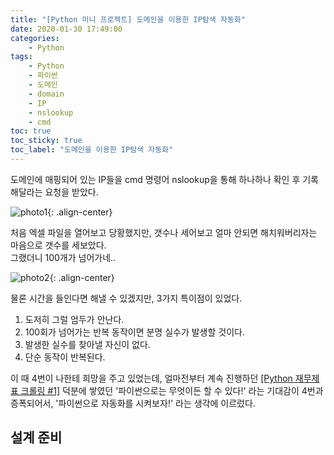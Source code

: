 ```yaml
---
title: "[Python 미니 프로젝트] 도메인을 이용한 IP탐색 자동화"
date: 2020-01-30 17:49:00
categories:
    - Python
tags:
    - Python
    - 파이썬
    - 도메인
    - domain
    - IP
    - nslookup
    - cmd
toc: true
toc_sticky: true
toc_label: "도메인을 이용한 IP탐색 자동화"
---
```


도메인에 매핑되어 있는 IP들을 cmd 명령어 nslookup을 통해 하나하나 확인 후 기록해달라는 요청을 받았다.

![photo1](https://user-images.githubusercontent.com/37354145/73727129-3fc6e800-4774-11ea-8c8c-32d9a48243a9.PNG){: .align-center}
  
처음 엑셀 파일을 열어보고 당황했지만, 갯수나 세어보고 얼마 안되면 해치워버리자는 마음으로 갯수를 세보았다.  
그랬더니 100개가 넘어가네..
  
![photo2](https://app.jjalbang.today/jjNS.jpg){: .align-center}
  
물론 시간을 들인다면 해낼 수 있겠지만, 3가지 특이점이 있었다.
1. 도저히 그럴 엄두가 안난다.
2. 100회가 넘어가는 반복 동작이면 분명 실수가 발생할 것이다.
3. 발생한 실수를 찾아낼 자신이 없다.
4. 단순 동작이 반복된다.
  
이 때 4번이 나한테 희망을 주고 있었는데, 얼마전부터 계속 진행하던 [[Python 재무제표 크롤링 #1]](https://hyeon9mak.github.io/python/Python-%EC%9E%AC%EB%AC%B4%EC%A0%9C%ED%91%9C-%EC%9B%B9-%ED%81%AC%EB%A1%A4%EB%A7%81-1/) 덕분에 쌓였던 '파이썬으로는 무엇이든 할 수 있다!' 라는 기대감이 4번과 증폭되어서, 
'파이썬으로 자동화를 시켜보자!' 라는 생각에 이르렀다.
  
## 설계 준비
